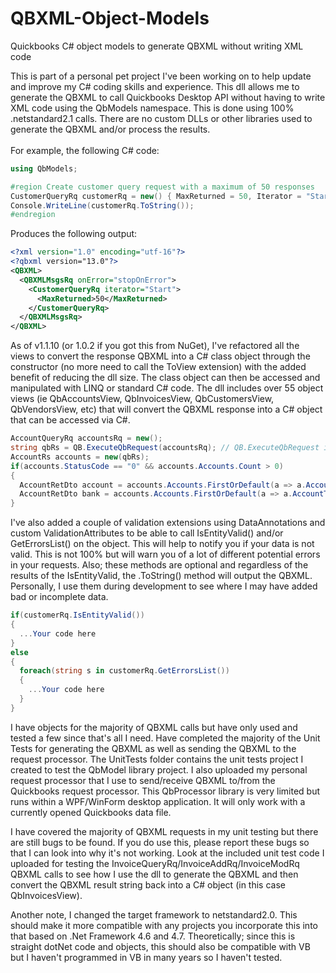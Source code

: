 # QBXML-Object-Models
Quickbooks C# object models to generate QBXML without writing XML code

This is part of a personal pet project I've been working on to help update and improve my C# coding skills and experience.  This dll allows me to generate the QBXML to call Quickbooks Desktop API without having to write XML code using the QbModels namespace.  This is done using 100% .netstandard2.1 calls.  There are no custom DLLs or other libraries used to generate the QBXML and/or process the results.
<br /><br/>
For example, the following C# code:
```csharp
using QbModels;

#region Create customer query request with a maximum of 50 responses
CustomerQueryRq customerRq = new() { MaxReturned = 50, Iterator = "Start" };
Console.WriteLine(customerRq.ToString());
#endregion
```
  
Produces the following output:
```xml
<?xml version="1.0" encoding="utf-16"?>
<?qbxml version="13.0"?>
<QBXML>
  <QBXMLMsgsRq onError="stopOnError">
    <CustomerQueryRq iterator="Start">
      <MaxReturned>50</MaxReturned>
    </CustomerQueryRq>
  </QBXMLMsgsRq>
</QBXML>
```

As of v1.1.10 (or 1.0.2 if you got this from NuGet), I've refactored all the views to convert the response QBXML into a C# class object through the constructor (no more need to call the ToView extension) with the added benefit of reducing the dll size.  The class object can then be accessed and manipulated with LINQ or standard C# code.  The dll includes over 55 object views (ie QbAccountsView, QbInvoicesView, QbCustomersView, QbVendorsView, etc) that will convert the QBXML response into a C# object that can be accessed via C#.

```csharp
AccountQueryRq accountsRq = new();
string qbRs = QB.ExecuteQbRequest(accountsRq); // QB.ExecuteQbRequest is from my personal class library and returns the QBXML from the RP Processor
AccountRs accounts = new(qbRs);
if(accounts.StatusCode == "0" && accounts.Accounts.Count > 0)
{
  AccountRetDto account = accounts.Accounts.FirstOrDefault(a => a.AccountType == "AccountsPayable");
  AccountRetDto bank = accounts.Accounts.FirstOrDefault(a => a.AccountType == "Bank");
}
```

I've also added a couple of validation extensions using DataAnnotations and custom ValidationAttributes to be able to call IsEntityValid() and/or GetErrorsList() on the object.  This will help to notify you if your data is not valid.  This is not 100% but will warn you of a lot of different potential errors in your requests.  Also; these methods are optional and regardless of the results of the IsEntityValid, the .ToString() method will output the QBXML.  Personally, I use them during development to see where I may have added bad or incomplete data.

```csharp
if(customerRq.IsEntityValid())
{
  ...Your code here
}
else
{
  foreach(string s in customerRq.GetErrorsList())
  {
    ...Your code here
  }
}
```

I have objects for the majority of QBXML calls but have only used and tested a few since that's all I need.  Have completed the majority of the Unit Tests for generating the QBXML as well as sending the QBXML to the request processor.  The UnitTests folder contains the unit tests project I created to test the QbModel library project.  I also uploaded my personal request processor that I use to send/receive QBXML to/from the Quickbooks request processor.  This QbProcessor library is very limited but runs within a WPF/WinForm desktop application.  It will only work with a currently opened Quickbooks data file.

I have covered the majority of QBXML requests in my unit testing but there are still bugs to be found.  If you do use this, please report these bugs so that I can look into why it's not working.  Look at the included unit test code I uploaded for testing the InvoiceQueryRq/InvoiceAddRq/InvoiceModRq QBXML calls to see how I use the dll to generate the QBXML and then convert the QBXML result string back into a C# object (in this case QbInvoicesView).

Another note, I changed the target framework to netstandard2.0. This should make it more compatible with any projects you incorporate this into that based on .Net Framework 4.6 and 4.7.  Theoretically; since this is straight dotNet code and objects, this should also be compatible with VB but I haven't programmed in VB in many years so I haven't tested.
